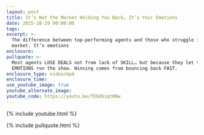 ```yaml
---
layout: post
title: It’s Not the Market Holding You Back… It’s Your Emotions
date: 2025-10-29 00:00:00
tags:
excerpt: >-
  The difference between top-performing agents and those who struggle isn’t the
  market. It’s emotions
enclosure:
pullquote: >-
  Most agents LOSE DEALS not from lack of SKILL… but because they let their
  EMOTIONS run the show. Winning comes from bouncing back FAST.
enclosure_type: video/mp4
enclosure_time:
use_youtube_image: true
youtube_alternate_image:
youtube_code: https://youtu.be/fEGH5iqtKNw
---
```

{% include youtube.html %}

{% include pullquote.html %}